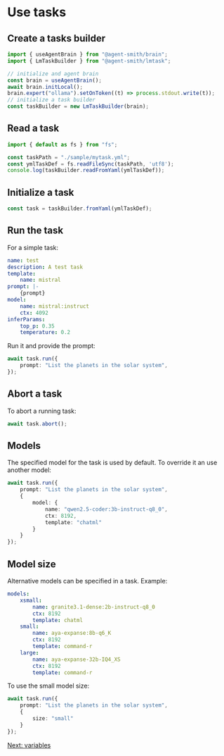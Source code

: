 # Use tasks

## Create a tasks builder

```ts
import { useAgentBrain } from "@agent-smith/brain";
import { LmTaskBuilder } from "@agent-smith/lmtask";

// initialize and agent brain
const brain = useAgentBrain();
await brain.initLocal();
brain.expert("ollama").setOnToken((t) => process.stdout.write(t));
// initialize a task builder
const taskBuilder = new LmTaskBuilder(brain);
```

## Read a task

```ts
import { default as fs } from "fs";

const taskPath = "./sample/mytask.yml";
const ymlTaskDef = fs.readFileSync(taskPath, 'utf8');
console.log(taskBuilder.readFromYaml(ymlTaskDef));
```

## Initialize a task


```ts
const task = taskBuilder.fromYaml(ymlTaskDef);
```

## Run the task

For a simple task:

```yaml
name: test
description: A test task
template: 
    name: mistral
prompt: |-
    {prompt}
model:
    name: mistral:instruct
    ctx: 4092
inferParams:
    top_p: 0.35
    temperature: 0.2
```

Run it and provide the prompt:


```ts
await task.run({
    prompt: "List the planets in the solar system",
});
```

## Abort a task

To abort a running task:

```ts
await task.abort();
```

## Models

The specified model for the task is used by default. To override it an use another model:

```ts
await task.run({
    prompt: "List the planets in the solar system",
    {
        model: {
            name: "qwen2.5-coder:3b-instruct-q8_0",
            ctx: 8192,
            template: "chatml"
        }
    }
});
```

## Model size

Alternative models can be specified in a task. Example:

```yaml
models:
    xsmall:
        name: granite3.1-dense:2b-instruct-q8_0
        ctx: 8192
        template: chatml
    small:
        name: aya-expanse:8b-q6_K
        ctx: 8192
        template: command-r
    large:
        name: aya-expanse-32b-IQ4_XS
        ctx: 8192
        template: command-r
```

To use the small model size:

```ts
await task.run({
    prompt: "List the planets in the solar system",
    {
        size: "small"
    }
});
```

<a href="javascript:openLink('/lm_task/variables')">Next: variables</a>
